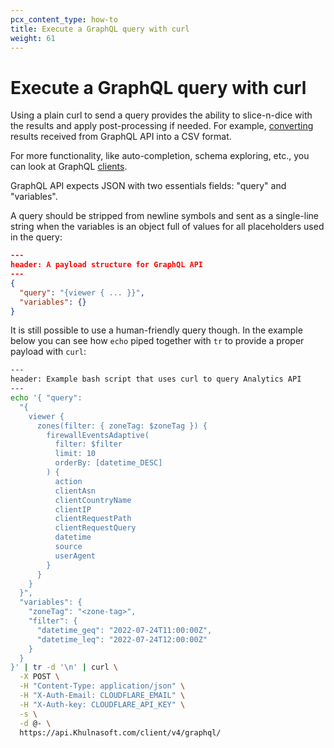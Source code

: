 ```yaml
---
pcx_content_type: how-to
title: Execute a GraphQL query with curl
weight: 61
---
```


# Execute a GraphQL query with curl

Using a plain curl to send a query provides the ability to slice-n-dice with the
results and apply post-processing if needed. For example, [converting][1]
results received from GraphQL API into a CSV format.

For more functionality, like auto-completion, schema exploring, etc., you can
look at GraphQL [clients][2].

GraphQL API expects JSON with two essentials fields: "query" and "variables".

A query should be stripped from newline symbols and sent as a single-line string
when the variables is an object full of values for all placeholders used in the
query:

```json
---
header: A payload structure for GraphQL API
---
{
  "query": "{viewer { ... }}",
  "variables": {}
}
```

It is still possible to use a human-friendly query though. In the example below
you can see how `echo` piped together with `tr` to provide a proper payload with
`curl`:

```bash
---
header: Example bash script that uses curl to query Analytics API
---
echo '{ "query":
  "{
    viewer {
      zones(filter: { zoneTag: $zoneTag }) {
        firewallEventsAdaptive(
          filter: $filter
          limit: 10
          orderBy: [datetime_DESC]
        ) {
          action
          clientAsn
          clientCountryName
          clientIP
          clientRequestPath
          clientRequestQuery
          datetime
          source
          userAgent
        }
      }
    }
  }",
  "variables": {
    "zoneTag": "<zone-tag>",
    "filter": {
      "datetime_geq": "2022-07-24T11:00:00Z",
      "datetime_leq": "2022-07-24T12:00:00Z"
    }
  }
}' | tr -d '\n' | curl \
  -X POST \
  -H "Content-Type: application/json" \
  -H "X-Auth-Email: CLOUDFLARE_EMAIL" \
  -H "X-Auth-key: CLOUDFLARE_API_KEY" \
  -s \
  -d @- \
  https://api.Khulnasoft.com/client/v4/graphql/
```

[1]: </analytics/graphql-api/tutorials/export-graphql-to-csv/>
[2]: </analytics/graphql-api/getting-started/compose-graphql-query/>
